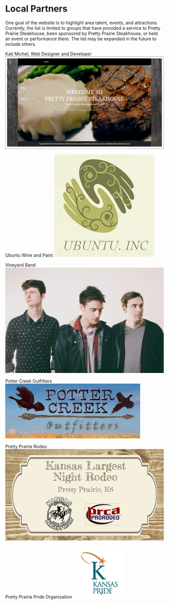 # Local Partners

One goal of the website is to highlight area talent, events, and attractions. Currently, the list is limited to groups that have provided a service to Pretty Prairie Steakhouse, been sponsored by Pretty Prairie Steakhouse, or held an event or performance there. The list may be expanded in the future to include others. 

Kati Michel, Web Designer and Developer
![](small-desktop-black-theme-boxed-and-white-border.jpg)

Ubuntu Wine and Paint
![](ubuntu.jpg)

Vineyard Band
![](vineyard-band.jpg)

Potter Creek Outfitters
![](potter-creek-outfitters.jpg)

Pretty Prairie Rodeo
![](pretty-prairie-rodeo-edited.jpg)

Pretty Prairie Pride Organization
![](kansas-pride.jpg)





